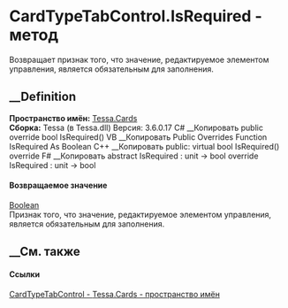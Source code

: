 # CardTypeTabControl.IsRequired - метод
Возвращает признак того, что значение, редактируемое элементом управления,
является обязательным для заполнения.
## __Definition
 **Пространство имён:** [Tessa.Cards](N_Tessa_Cards.htm)  
 **Сборка:** Tessa (в Tessa.dll) Версия: 3.6.0.17
C# __Копировать
     public override bool IsRequired()
VB __Копировать
     Public Overrides Function IsRequired As Boolean
C++ __Копировать
     public:
    virtual bool IsRequired() override
F# __Копировать
     abstract IsRequired : unit -> bool 
    override IsRequired : unit -> bool 
#### Возвращаемое значение
[Boolean](https://learn.microsoft.com/dotnet/api/system.boolean)  
Признак того, что значение, редактируемое элементом управления, является
обязательным для заполнения.
## __См. также
#### Ссылки
[CardTypeTabControl - ](T_Tessa_Cards_CardTypeTabControl.htm)
[Tessa.Cards - пространство имён](N_Tessa_Cards.htm)
